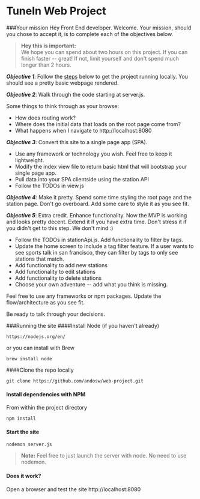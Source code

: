 TuneIn Web Project
===


###Your mission
Hey Front End developer. Welcome. Your mission, should you chose to accept it, is to complete each of the objectives below. 

> **Hey this is important:**  
> We hope you can spend about two hours on this project. If you can finish faster -- great! If not,  limit yourself and don't spend much longer than 2 hours.

**_Objective 1_**: Follow the [steps](running-the-site) below to get the project running locally. You should see a pretty basic webpage rendered.

**_Objective 2_**: Walk through the code starting at server.js. 

Some things to think through as your browse:

-	How does routing work?
-	Where does the initial data that loads on the root page come from?
-	What happens when I navigate to http://localhost:8080

**_Objective 3_**: Convert this site to a single page app (SPA). 

- Use any framework or technology you wish. Feel free to keep it lightweight.
- Modify the index view file to return basic html that will bootstrap your single page app. 
- Pull data into your SPA clientside using the station API
- Follow the TODOs in view.js

**_Objective 4_**: Make it pretty.
Spend some time styling the root page and the station page. Don't go overboard. Add some care to style it as you see fit.

**_Objective 5_**: Extra credit. Enhance functionality. Now the MVP is working and looks pretty decent. Extend it if you have extra time. Don't stress it if you didn't get to this step. We don't mind :)

- Follow the TODOs in stationApi.js. Add functionality to filter by tags.
- Update the home screen to include a tag filter feature. If a user wants to see sports talk in san francisco, they can filter by tags to only see stations that match.
- Add functionality to add new stations
- Add functionality to edit stations
- Add functionality to delete stations
- Choose your own adventure -- add what you think is missing.

Feel free to use any frameworks or npm packages. Update the flow/architecture as you see fit.

Be ready to talk through your decisions.

###Running the site
####Install Node
(if you haven't already)   
		
	https://nodejs.org/en/   
or you can install with Brew

    brew install node

####Clone the repo locally
	
	git clone https://github.com/andosw/web-project.git

#### Install dependencies with NPM
From within the project directory 

	npm install

#### Start the site

	nodemon server.js
> **Note:** Feel free to just launch the server with node. No need to use nodemon.

#### Does it work?
Open a browser and test the site http://localhost:8080
